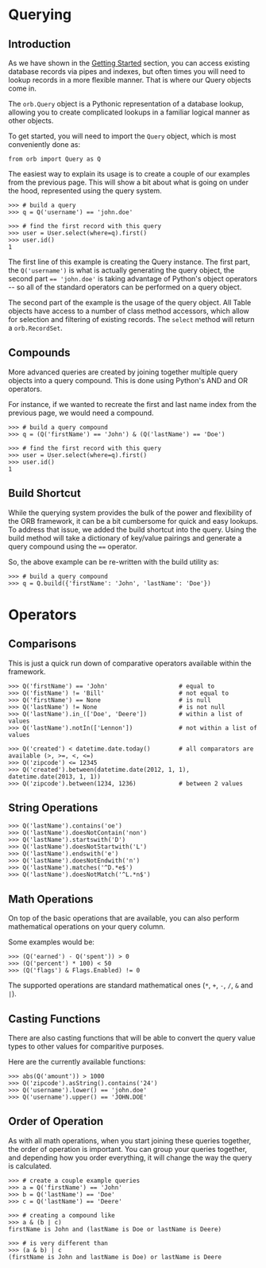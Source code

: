 Querying
==========================

Introduction
--------------------------

As we have shown in the [Getting Started](../getting-started.md) section, you can access existing database records via pipes and
indexes, but often times you will need to lookup records in a more flexible manner.  That is where our Query
objects come in.

The `orb.Query` object is a Pythonic representation of a database lookup, allowing you to create complicated
lookups in a familiar logical manner as other objects.

To get started, you will need to import the `Query` object, which is most conveniently done as:

    from orb import Query as Q

The easiest way to explain its usage is to create a couple of our examples from the previous page.  This will
show a bit about what is going on under the hood, represented using the query system.

    >>> # build a query
    >>> q = Q('username') == 'john.doe'
    
    >>> # find the first record with this query
    >>> user = User.select(where=q).first()
    >>> user.id()
    1

The first line of this example is creating the Query instance.  The first part, the `Q('username')` is what is
actually generating the query object, the second part `== 'john.doe'` is taking advantage of Python's object
operators -- so all of the standard operators can be performed on a query object.

The second part of the example is the usage of the query object.  All Table objects have access to a number
of class method accessors, which allow for selection and filtering of existing records.  The `select` method
will return a `orb.RecordSet`. 

Compounds
--------------------------

More advanced queries are created by joining together multiple query objects into a query compound.  This is done
using Python's AND and OR operators.

For instance, if we wanted to recreate the first and last name index from the previous page, we would need a compound.

    >>> # build a query compound
    >>> q = (Q('firstName') == 'John') & (Q('lastName') == 'Doe')
    
    >>> # find the first record with this query
    >>> user = User.select(where=q).first()
    >>> user.id()
    1

Build Shortcut
--------------------------

While the querying system provides the bulk of the power and flexibility of the ORB framework, it can be a bit
cumbersome for quick and easy lookups.  To address that issue, we added the build shortcut into the query.  Using
the build method will take a dictionary of key/value pairings and generate a query compound using the `==` operator.

So, the above example can be re-written with the build utility as:

    >>> # build a query compound
    >>> q = Q.build({'firstName': 'John', 'lastName': 'Doe'})

Operators
==========================

Comparisons
--------------------------

This is just a quick run down of comparative operators available within the framework.

    >>> Q('firstName') == 'John'                    # equal to
    >>> Q('fistName') != 'Bill'                     # not equal to
    >>> Q('firstName') == None                      # is null
    >>> Q('lastName') != None                       # is not null
    >>> Q('lastName').in_(['Doe', 'Deere'])         # within a list of values
    >>> Q('lastName').notIn(['Lennon'])             # not within a list of values
    
    >>> Q('created') < datetime.date.today()        # all comparators are available (>, >=, <, <=)
    >>> Q('zipcode') <= 12345
    >>> Q('created').between(datetime.date(2012, 1, 1), datetime.date(2013, 1, 1))
    >>> Q('zipcode').between(1234, 1236)            # between 2 values

String Operations
--------------------------

    >>> Q('lastName').contains('oe')
    >>> Q('lastName').doesNotContain('non')
    >>> Q('lastName').startswith('D')
    >>> Q('lastName').doesNotStartwith('L')
    >>> Q('lastName').endswith('e')
    >>> Q('lastName').doesNotEndwith('n')
    >>> Q('lastName').matches('^D.*e$')
    >>> Q('lastName').doesNotMatch('^L.*n$')

Math Operations
---------------------------

On top of the basic operations that are available, you can also perform mathematical operations
on your query column.

Some examples would be:

    >>> (Q('earned') - Q('spent')) > 0
    >>> (Q('percent') * 100) < 50
    >>> (Q('flags') & Flags.Enabled) != 0

The supported operations are standard mathematical ones (`*`, `+`, `-`, `/`, `&` and `|`).

Casting Functions
---------------------------

There are also casting functions that will be able to convert the query value types to other
values for comparitive purposes.

Here are the currently available functions:

    >>> abs(Q('amount')) > 1000
    >>> Q('zipcode').asString().contains('24')
    >>> Q('username').lower() == 'john.doe'
    >>> Q('username').upper() == 'JOHN.DOE'

Order of Operation
---------------------------

As with all math operations, when you start joining these queries together, the order of operation
is important.  You can group your queries together, and depending how you order everything, it will
change the way the query is calculated.

    >>> # create a couple example queries
    >>> a = Q('firstName') == 'John'
    >>> b = Q('lastName') == 'Doe'
    >>> c = Q('lastName') == 'Deere'
    
    >>> # creating a compound like
    >>> a & (b | c)
    firstName is John and (lastName is Doe or lastName is Deere)
    
    >>> # is very different than
    >>> (a & b) | c
    (firstName is John and lastName is Doe) or lastName is Deere